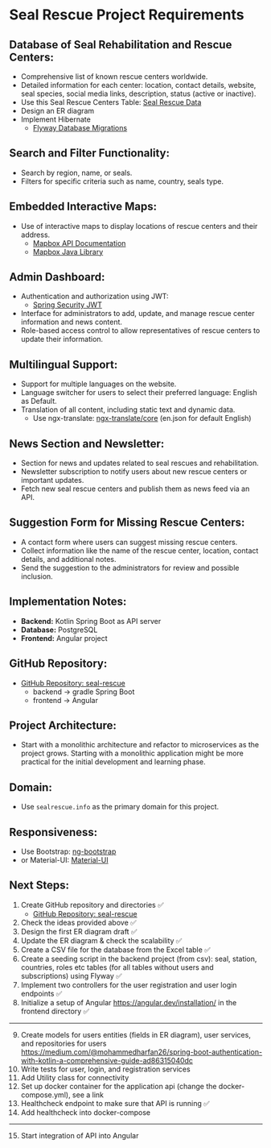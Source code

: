 # Seal Rescue Project Requirements

## Database of Seal Rehabilitation and Rescue Centers:
- Comprehensive list of known rescue centers worldwide.
- Detailed information for each center: location, contact details, website, seal species, social media links, description, status (active or inactive).
- Use this Seal Rescue Centers Table: [Seal Rescue Data](https://docs.google.com/spreadsheets/d/1KJbuNZ3RghM8SwCH7SURQwav468E0BKiNhXqxxqjEvE/edit?gid=0#gid=0)
- Design an ER diagram
- Implement Hibernate
    - [Flyway Database Migrations](https://www.baeldung.com/database-migrations-with-flyway)

## Search and Filter Functionality:
- Search by region, name, or seals.
- Filters for specific criteria such as name, country, seals type.

## Embedded Interactive Maps:
- Use of interactive maps to display locations of rescue centers and their address.
    - [Mapbox API Documentation](https://docs.mapbox.com/api/overview/)
    - [Mapbox Java Library](https://github.com/mapbox/mapbox-java)

## Admin Dashboard:
- Authentication and authorization using JWT:
    - [Spring Security JWT](https://docs.spring.io/spring-security/reference/servlet/oauth2/resource-server/jwt.html)
- Interface for administrators to add, update, and manage rescue center information and news content.
- Role-based access control to allow representatives of rescue centers to update their information.

## Multilingual Support:
- Support for multiple languages on the website.
- Language switcher for users to select their preferred language: English as Default.
- Translation of all content, including static text and dynamic data.
    - Use ngx-translate: [ngx-translate/core](https://github.com/ngx-translate/core) (en.json for default English)

## News Section and Newsletter:
- Section for news and updates related to seal rescues and rehabilitation.
- Newsletter subscription to notify users about new rescue centers or important updates.
- Fetch new seal rescue centers and publish them as news feed via an API.

## Suggestion Form for Missing Rescue Centers:
- A contact form where users can suggest missing rescue centers.
- Collect information like the name of the rescue center, location, contact details, and additional notes.
- Send the suggestion to the administrators for review and possible inclusion.

## Implementation Notes:
- **Backend:** Kotlin Spring Boot as API server
- **Database:** PostgreSQL
- **Frontend:** Angular project

## GitHub Repository:
- [GitHub Repository: seal-rescue](https://github.com/AlexMikhaylov/seal-rescue)
    - backend → gradle Spring Boot
    - frontend → Angular

## Project Architecture:
- Start with a monolithic architecture and refactor to microservices as the project grows. Starting with a monolithic application might be more practical for the initial development and learning phase.

## Domain:
- Use `sealrescue.info` as the primary domain for this project.

## Responsiveness:
- Use Bootstrap: [ng-bootstrap](https://ng-bootstrap.github.io/#/home)
- or Material-UI: [Material-UI](https://material.angular.io/)

## Next Steps:
1. Create GitHub repository and directories ✅
    - [GitHub Repository: seal-rescue](https://github.com/AlexMikhaylov/seal-rescue)
2. Check the ideas provided above ✅
3. Design the first ER diagram draft ✅
4. Update the ER diagram & check the scalability ✅
5. Create a CSV file for the database from the Excel table ✅
6. Create a seeding script in the backend project (from csv): seal, station, countries, roles etc tables (for all tables without users and subscriptions) using Flyway ✅
7. Implement two controllers for the user registration and user login endpoints ✅
8. Initialize a setup of Angular https://angular.dev/installation/ in the frontend directory ✅
----------------------------------------------------------------
9. Create models for users entities (fields in ER diagram), user services, and repositories for users https://medium.com/@mohammedharfan26/spring-boot-authentication-with-kotlin-a-comprehensive-guide-ad86315040dc
10. Write tests for user, login, and registration services
11. Add Utility class for connectivity
12. Set up docker container for the application api (change the docker-compose.yml), see a link
13. Healthcheck endpoint to make sure that API is running ✅
14. Add healthcheck into docker-compose
----------------------------------------------------------------
15. Start integration of API into Angular
